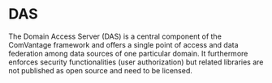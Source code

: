 DAS
===

The Domain Access Server (DAS) is a central component of the ComVantage framework and offers a single point of access and data federation among data sources of one particular domain. It furthermore enforces security functionalities (user authorization) but related libraries are not published as open source and need to be licensed.
